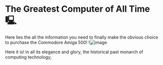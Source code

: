 # The Greatest Computer of All Time 🖳
Here lies the all the information you need to finally make the obvious choice to purchase the Commodore Amiga 500!
!![image](https://user-images.githubusercontent.com/123292262/214829816-e379cb68-a13d-4368-96c8-05438c41972b.png)

Here it is! in all its elegance and glory, the historical past monarch of computing technology,
